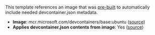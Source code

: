 This template references an image that was [pre-built](https://containers.dev/implementors/reference/#prebuilding) to automatically include needed devcontainer.json metadata.

* **Image**: mcr.microsoft.com/devcontainers/base:ubuntu ([source](https://github.com/devcontainers/images/tree/main/src/base-ubuntu))
* **Applies devcontainer.json contents from image**: Yes ([source](https://github.com/devcontainers/images/blob/main/src/base-ubuntu/.devcontainer/devcontainer.json))